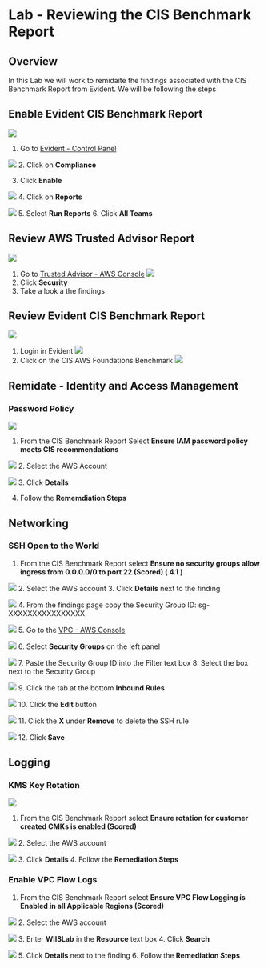 # Lab - Reviewing the CIS Benchmark Report

## Overview
In this Lab we will work to remidaite the findings associated with the CIS Benchmark Report from Evident.  We will be following the steps 


## Enable Evident CIS Benchmark Report

![](https://github.com/Halimer/wiis/blob/master/images/Lab1_Evident_Report2.png)
1. Go to [Evident - Control Panel](https://esp.evident.io/control_panel/external_accounts)

![](https://github.com/Halimer/wiis/blob/master/images/Lab1_Evident_Report3.png)
2. Click on **Compliance**

3. Click **Enable** 

![](https://github.com/Halimer/wiis/blob/master/images/Lab1_Evident_Report4.png)
4. Click on **Reports** 

![](https://github.com/Halimer/wiis/blob/master/images/Lab1_Evident_Report5.png)
5. Select **Run Reports**
6. Click **All Teams** 

## Review AWS Trusted Advisor Report

![](https://github.com/Halimer/wiis/blob/master/images/Lab1_TA1.png)
1. Go to [Trusted Advisor - AWS Console](https://console.aws.amazon.com/trustedadvisor/home?#/dashboard)
![](https://github.com/Halimer/wiis/blob/master/images/Lab1_TA2.png)
2. Click **Security**
3. Take a look a the findings

## Review Evident CIS Benchmark Report

![](https://github.com/Halimer/wiis/blob/master/images/Lab1_Evident_Login.PNG)
1. Login in Evident
![](https://github.com/Halimer/wiis/blob/master/images/Lab1_Evident_Dashboard.PNG)
2. Click on the CIS AWS Foundations Benchmark
![](https://github.com/Halimer/wiis/blob/master/images/Lab1_Evindet_CIS_Report.png)

## Remidate - Identity and Access Management

### Password Policy
![](https://github.com/Halimer/wiis/blob/master/images/Lab1_Password_CIS.png)
1. From the CIS Benchmark Report Select **Ensure IAM password policy meets CIS recommendations**

![](https://github.com/Halimer/wiis/blob/master/images/Lab1_Password_CIS_Details.png)
2. Select the AWS Account

![](https://github.com/Halimer/wiis/blob/master/images/Lab1_Password_Finding.png)
3. Click **Details**

4. Follow the **Rememdiation Steps**


## Networking
### SSH Open to the World
1. From the CIS Benchmark Report select **Ensure no security groups allow ingress from 0.0.0.0/0 to port 22 (Scored) ( 4.1 )**  

![](https://github.com/Halimer/wiis/blob/master/images/Lab1_SG_CIS.png.png)
2. Select the AWS account
3. Click **Details** next to the finding

![](https://github.com/Halimer/wiis/blob/master/images/Lab1_SG_Open.png)
4. From the findings page copy the Security Group ID: sg-XXXXXXXXXXXXXXXX

![](https://github.com/Halimer/wiis/blob/master/images/Lab1_VPC_.png)
5. Go to the [VPC - AWS Console](https://console.aws.amazon.com/vpc)

![](https://github.com/Halimer/wiis/blob/master/images/Lab1_SG1.png)
6. Select **Security Groups** on the left panel

![](https://github.com/Halimer/wiis/blob/master/images/Lab1_SG2.png)
7. Paste the Security Group ID into the Filter text box
8. Select the box next to the Security Group

![](https://github.com/Halimer/wiis/blob/master/images/Lab1_SG3.png)
9. Click the tab at the bottom **Inbound Rules**

![](https://github.com/Halimer/wiis/blob/master/images/Lab1_SG4.png)
10. Click the **Edit** button

![](https://github.com/Halimer/wiis/blob/master/images/Lab1_SG5.png)
11. Click the **X** under **Remove** to delete the SSH rule

![](https://github.com/Halimer/wiis/blob/master/images/Lab1_SG6.png)
12. Click **Save** 

## Logging
### KMS Key Rotation
![](https://github.com/Halimer/wiis/blob/master/images/Lab1_Key_CIS.png)
1. From the CIS Benchmark Report select **Ensure rotation for customer created CMKs is enabled (Scored)** 

![](https://github.com/Halimer/wiis/blob/master/images/Lab1_Key_CIS_Finding.png)
2. Select the AWS account

![](https://github.com/Halimer/wiis/blob/master/images/Lab1_Key_CIS_Details.png)
3. Click **Details**
4. Follow the **Remediation Steps**

### Enable VPC Flow Logs
1. From the CIS Benchmark Report select **Ensure VPC Flow Logging is Enabled in all Applicable Regions (Scored)** 

![](https://github.com/Halimer/wiis/blob/master/images/Lab1_CIS_Logging.png)
2. Select the AWS account

![](https://github.com/Halimer/wiis/blob/master/images/Lab1_CIS_Logging_Findings.png)
3. Enter **WIISLab** in the **Resource** text box
4. Click **Search**

![](https://github.com/Halimer/wiis/blob/master/images/Lab1_CIS_Logging_Detail.png)
5. Click **Details** next to the finding
6. Follow the **Remediation Steps**
